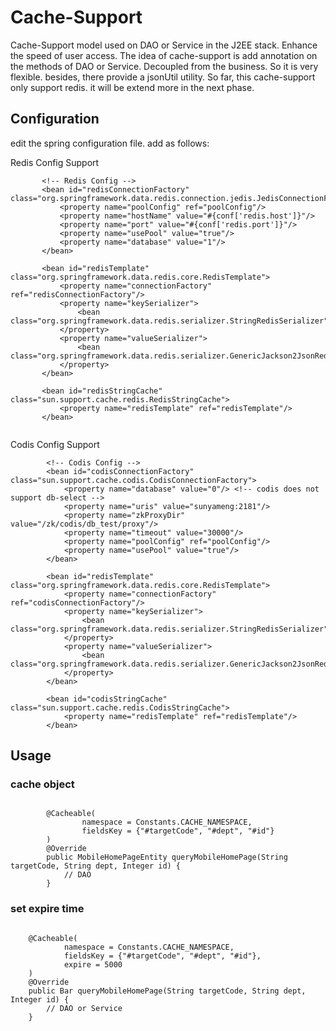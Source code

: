 # Cache-Support
Cache-Support model used on DAO or Service in the J2EE stack. Enhance the speed of user access.
The idea of cache-support is add annotation on the methods of DAO or Service. Decoupled from the business. 
So it is very flexible. besides, there provide a jsonUtil utility. 
So far, this cache-support only support redis. it will be extend more in the next phase.

## Configuration
edit the spring configuration file. add as follows:

Redis Config Support
```
       <!-- Redis Config -->
       <bean id="redisConnectionFactory" class="org.springframework.data.redis.connection.jedis.JedisConnectionFactory">
           <property name="poolConfig" ref="poolConfig"/>
           <property name="hostName" value="#{conf['redis.host']}"/>
           <property name="port" value="#{conf['redis.port']}"/>
           <property name="usePool" value="true"/>
           <property name="database" value="1"/>
       </bean>
   
       <bean id="redisTemplate" class="org.springframework.data.redis.core.RedisTemplate">
           <property name="connectionFactory" ref="redisConnectionFactory"/>
           <property name="keySerializer">
               <bean class="org.springframework.data.redis.serializer.StringRedisSerializer"/>
           </property>
           <property name="valueSerializer">
               <bean class="org.springframework.data.redis.serializer.GenericJackson2JsonRedisSerializer"/>
           </property>
       </bean>
   
       <bean id="redisStringCache" class="sun.support.cache.redis.RedisStringCache">
           <property name="redisTemplate" ref="redisTemplate"/>
       </bean>
   
```

Codis Config Support
```
        <!-- Codis Config -->
        <bean id="codisConnectionFactory" class="sun.support.cache.codis.CodisConnectionFactory">
            <property name="database" value="0"/> <!-- codis does not support db-select -->
            <property name="uris" value="sunyameng:2181"/>
            <property name="zkProxyDir" value="/zk/codis/db_test/proxy"/>
            <property name="timeout" value="30000"/>
            <property name="poolConfig" ref="poolConfig"/>
            <property name="usePool" value="true"/>
        </bean>
    
        <bean id="redisTemplate" class="org.springframework.data.redis.core.RedisTemplate">
            <property name="connectionFactory" ref="codisConnectionFactory"/>
            <property name="keySerializer">
                <bean class="org.springframework.data.redis.serializer.StringRedisSerializer"/>
            </property>
            <property name="valueSerializer">
                <bean class="org.springframework.data.redis.serializer.GenericJackson2JsonRedisSerializer"/>
            </property>
        </bean>
    
        <bean id="codisStringCache" class="sun.support.cache.redis.CodisStringCache">
            <property name="redisTemplate" ref="redisTemplate"/>
        </bean>

```
## Usage
### cache object
```
        
        @Cacheable(
                namespace = Constants.CACHE_NAMESPACE,
                fieldsKey = {"#targetCode", "#dept", "#id"}
        )
        @Override
        public MobileHomePageEntity queryMobileHomePage(String targetCode, String dept, Integer id) {
            // DAO 
        }

```

### set expire time

```
    
    @Cacheable(
            namespace = Constants.CACHE_NAMESPACE,
            fieldsKey = {"#targetCode", "#dept", "#id"},
            expire = 5000
    )
    @Override
    public Bar queryMobileHomePage(String targetCode, String dept, Integer id) {
        // DAO or Service
    }
    
```

